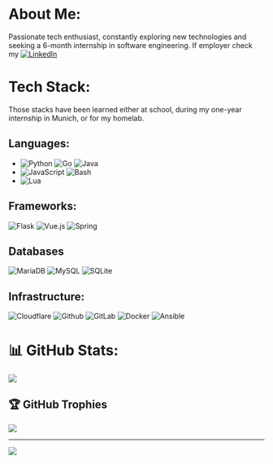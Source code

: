 # About Me:
Passionate tech enthusiast, constantly exploring new technologies and seeking a 6-month internship in software engineering. If employer check my [![LinkedIn](https://img.shields.io/badge/LinkedIn-%230077B5.svg?style=flat-square&logo=linkedin&logoColor=white)](https://linkedin.com/in/https://www.linkedin.com/in/joseph-pouradier-duteil-b21a37221/) 

# Tech Stack:

Those stacks have been learned either at school, during my one-year internship in Munich, or for my homelab.

## Languages:

- ![Python](https://img.shields.io/badge/python-3670A0?style=flat-square&logo=python&logoColor=ffdd54) ![Go](https://img.shields.io/badge/go-%2300ADD8.svg?style=flat-square&logo=go&logoColor=white) ![Java](https://img.shields.io/badge/java-%23ED8B00.svg?style=flat-square&logo=openjdk&logoColor=white)  
- ![JavaScript](https://img.shields.io/badge/javascript-%23323330.svg?style=flat-square&logo=javascript&logoColor=%23F7DF1E) ![Bash](https://img.shields.io/badge/bash-4EAA25?style=flat-square&logo=gnu-bash&logoColor=white) 
- ![Lua](https://img.shields.io/badge/lua-%232C2D72.svg?style=flat-square&logo=lua&logoColor=white)  

## Frameworks:

![Flask](https://img.shields.io/badge/flask-%23000.svg?style=flat-square&logo=flask&logoColor=white) ![Vue.js](https://img.shields.io/badge/vue.js-%2335495e.svg?style=flat-square&logo=vuedotjs&logoColor=%234FC08D) ![Spring](https://img.shields.io/badge/spring-%236DB33F.svg?style=flat-square&logo=spring&logoColor=white) 

## Databases
![MariaDB](https://img.shields.io/badge/MariaDB-003545?style=flat-square&logo=mariadb&logoColor=white) ![MySQL](https://img.shields.io/badge/mysql-4479A1.svg?style=flat-square&logo=mysql&logoColor=white) ![SQLite](https://img.shields.io/badge/sqlite-%23003B57.svg?style=flat-square&logo=sqlite&logoColor=white)

## Infrastructure:
![Cloudflare](https://img.shields.io/badge/Cloudflare-F38020?style=flat-square&logo=Cloudflare&logoColor=white) ![Github](https://img.shields.io/badge/github-%23121011.svg?style=flat-square&logo=github&logoColor=white) ![GitLab](https://img.shields.io/badge/gitlab-fc6d26.svg?style=flat-square&logo=gitlab&logoColor=white)  ![Docker](https://img.shields.io/badge/docker-%230db7ed.svg?style=flat-square&logo=docker&logoColor=white) ![Ansible](https://img.shields.io/badge/ansible-%231A1918.svg?style=flat-square&logo=ansible&logoColor=white) 

# 📊 GitHub Stats:
<!-- ![](https://github-readme-stats.vercel.app/api?username=jo-pouradier&theme=dark&hide_border=true&include_all_commits=true&count_private=true)<br/>
![](https://github-readme-streak-stats.herokuapp.com/?user=jo-pouradier&theme=dark&hide_border=true)<br/> -->
![](https://github-readme-stats.vercel.app/api/top-langs/?username=jo-pouradier&theme=dark&hide_border=true&include_all_commits=true&count_private=true&layout=compact&hide=jupyter%20notebook,css,html&size_weight=0.5&count_weight=0.5&exclude_repo=archi-system-3,archi-system-2)

## 🏆 GitHub Trophies
![](https://github-profile-trophy.vercel.app/?username=jo-pouradier&theme=radical&no-frame=true&no-bg=true&margin-w=4)

---
[![](https://visitcount.itsvg.in/api?id=jo-pouradier&icon=0&color=0)](https://visitcount.itsvg.in)

<!-- Proudly created with GPRM ( https://gprm.itsvg.in ) -->

